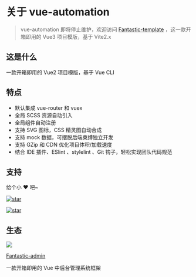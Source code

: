 # 关于 vue-automation

> vue-automation 即将停止维护，欢迎访问 [Fantastic-template](https://gitee.com/hooray/fantastic-template) ，这一款开箱即用的 Vue3 项目模版，基于 Vite2.x

## 这是什么

一款开箱即用的 Vue2 项目模版，基于 Vue CLI

## 特点

- 默认集成 vue-router 和 vuex
- 全局 SCSS 资源自动引入
- 全局组件自动注册
- 支持 SVG 图标，CSS 精灵图自动合成
- 支持 mock 数据，可摆脱后端束缚独立开发
- 支持 GZip 和 CDN 优化项目体积/加载速度
- 结合 IDE 插件、ESlint 、stylelint 、Git 钩子，轻松实现团队代码规范

## 支持

给个小 ❤️ 吧~

[![star](https://img.shields.io/github/stars/hooray/vue-automation?style=social)](https://github.com/hooray/vue-automation/stargazers)

[![star](https://gitee.com/eoner/vue-automation/badge/star.svg?theme=dark)](https://gitee.com/eoner/vue-automation/stargazers)

## 生态

[![](https://hooray.gitee.io/fantastic-admin/logo.png)](https://hooray.gitee.io/fantastic-admin)

[Fantastic-admin](https://hooray.gitee.io/fantastic-admin)

一款开箱即用的 Vue 中后台管理系统框架
